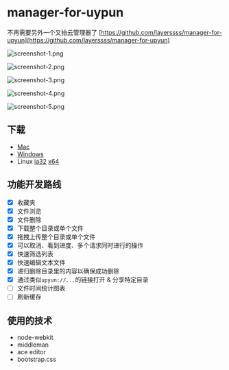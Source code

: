 manager-for-uypun
=====

不再需要另外一个又拍云管理器了 [https://github.com/layerssss/manager-for-upyun](https://github.com/layerssss/manager-for-upyun)

![screenshot-1.png](http://micyin.b0.upaiyun.com/manager-for-upyun/screenshot-1.png)

![screenshot-2.png](http://micyin.b0.upaiyun.com/manager-for-upyun/screenshot-2.png)

![screenshot-3.png](http://micyin.b0.upaiyun.com/manager-for-upyun/screenshot-3.png)

![screenshot-4.png](http://micyin.b0.upaiyun.com/manager-for-upyun/screenshot-4.png)

![screenshot-5.png](http://micyin.b0.upaiyun.com/manager-for-upyun/screenshot-5.png)

下载
------

* [Mac](http://micyin.b0.upaiyun.com/manager-for-upyun/manager-for-upyun-0.0.4-osx.zip)
* [Windows](http://micyin.b0.upaiyun.com/manager-for-upyun/manager-for-upyun-0.0.4-win32.exe)
* Linux [ia32](http://micyin.b0.upaiyun.com/manager-for-upyun/manager-for-upyun-0.0.4-linux-ia32.zip) [x64](http://micyin.b0.upaiyun.com/manager-for-upyun/manager-for-upyun-0.0.4-linux-x64.zip)

功能开发路线
------

- [x] 收藏夹
- [x] 文件浏览
- [x] 文件删除
- [x] 下载整个目录或单个文件
- [x] 拖拽上传整个目录或单个文件
- [x] 可以取消、看到进度、多个请求同时进行的操作
- [x] 快速筛选列表
- [x] 快速编辑文本文件
- [x] 递归删除目录里的内容以确保成功删除
- [x] 通过类似`upyun://...`的链接打开 & 分享特定目录
- [ ] 文件时间统计图表
- [ ] 刷新缓存

使用的技术
------

* node-webkit
* middleman
* ace editor
* bootstrap.css
